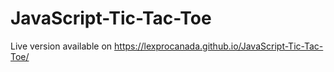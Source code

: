 # JavaScript-Tic-Tac-Toe

Live version available on https://lexprocanada.github.io/JavaScript-Tic-Tac-Toe/
